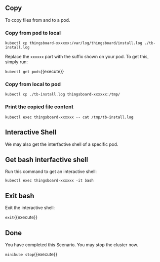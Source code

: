 ## Copy

To copy files from and to a pod.

### Copy from pod to local

`kubectl cp thingsboard-xxxxxx:/var/log/thingsboard/install.log ./tb-install.log`

Replace the `xxxxxx` part with the suffix shown on your pod. To get this, simply run:

`kubectl get pods`{{execute}}

### Copy from local to pod

`kubectl cp ./tb-install.log thingsboard-xxxxxx:/tmp/`

### Print the copied file content

`kubectl exec thingsboard-xxxxxx -- cat /tmp/tb-install.log`

## Interactive Shell

We may also get the interfactive shell of a specific pod.

## Get bash interfactive shell

Run this command to get an interactive shell:

`kubectl exec thingsboard-xxxxxx -it bash`

## Exit bash

Exit the interactive shell:

`exit`{{execute}}

## Done

You have completed this Scenario. You may stop the cluster now.

`minikube stop`{{execute}}
